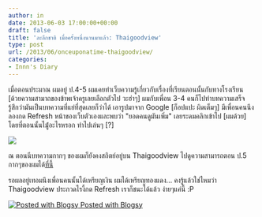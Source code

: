 ```yaml
---
author: in
date: 2013-06-03 17:00:00+00:00
draft: false
title: 'ละลึกชาติ เมื่อครั้งหนึ่งนานมาแล้ว: Thaigoodview'
type: post
url: /2013/06/onceuponatime-thaigoodview/
categories:
- Innn's Diary
---
```


เมื่อตอนประมาณ ผมอยู่ ป.4-5 ผมเคยทำเว็บความรู้เกี่ยวกับเรื่องที่เรียนตอนนั้นกับทางโรงเรียน [ด้วยความสามาถของข้าพเจ้าครูเลยเลือกตัวไป วะฮ่าๆ] ผมกับเพื่อน 3-4 คนก็ไปทำบทความเสร็จ รู้สึกว่ามันเป็นบทความที่แย่ที่สุดเลยก็ว่าได้ เอารูปมาจาก Google [ก็อปแปะ ผิดเต็มๆ] มีเพื่อนคนนึงลองกด Refresh หน้าของเว็บตัวเองและพบว่า "ยอดคนดูมันเพิ่ม" เลยระดมคลิกเข้าไป [ผมด้วย] โดยที่ตอนนั้นไมู่่้อะไรหรอก ทำไปเล่นๆ [?]


[![](https://www.cyruszhang.com/wp-content/uploads/2013/06/wpid-Photo-4-มิ.ย.-2556-2250.jpg)
](https://www.cyruszhang.com/wp-content/uploads/2013/06/wpid-Photo-4-มิ.ย.-2556-2250.jpg)


ณ ตอนนีบทความกากๆ ของผมก็ยังคงสถิตย์อยู่บน Thaigoodview ไปดูความสามารถตอน ป.5 กากๆของผมได้[ที่นี้](http://www.thaigoodview.com/node/81329?page=0,0)

รอผลอยู่เทอมนึงเพื่อนคนนั้นได้เหรียญเงิน ผมได้เหรียญทองแดง... คงรู้แล้วใช่ไหมว่า Thaigoodview ประกวดไรงี้กด Refresh เราก็ชนะได้แล้ว ง่ายๆแค่นี้ :P




[![Posted with Blogsy](http://blogsyapp.com/images/blogsy_footer_icon.png)
Posted with Blogsy](http://blogsyapp.com)
